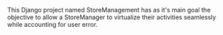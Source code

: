 This Django project named StoreManagement has as it's main goal the objective to allow a StoreManager to virtualize their activities seamlessly while accounting for user error.
